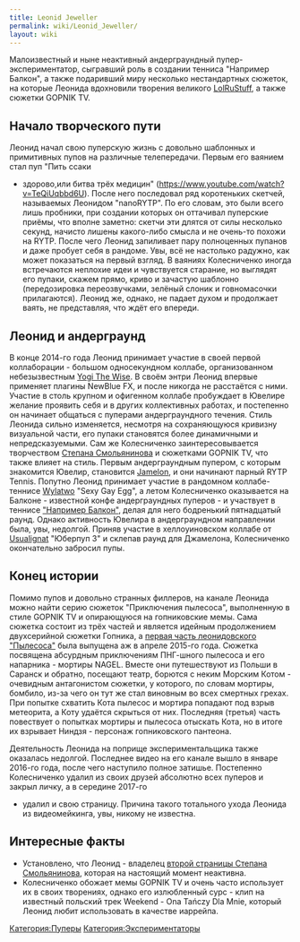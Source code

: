 ```yaml
---
title: Leonid Jeweller
permalink: wiki/Leonid_Jeweller/
layout: wiki
---
```


Малоизвестный и ныне неактивный андерграундный пупер-экспериментатор,
сыгравший роль в создании тенниса "Например Балкон", а также подаривший
миру несколько нестандартных сюжеток, на которые Леонида вдохновили
творения великого
[LolRuStuff](http://ru.ruspoop.wikia.com/wiki/LolRuStuff), а также
сюжетки GOPNIK TV.

## Начало творческого пути

Леонид начал свою пуперскую жизнь с довольно шаблонных и примитивных
пупов на различные телепередачи. Первым его ваянием стал пуп "Пить ссаки
- здорово,или битва трёх медицин"
(https://www.youtube.com/watch?v=TeQiUqbbd6U). После него последовал ряд
коротеньких скетчей, называемых Леонидом "nanoRYTP". По его словам, это
были всего лишь пробники, при создании которых он оттачивал пуперские
приёмы, что вполне заметно: скетчи эти длятся от силы несколько секунд,
начисто лишены какого-либо смысла и не очень-то похожи на RYTP. После
чего Леонид запиливает пару полноценных пупанов и даже пробует себя в
рандоме. Увы, всё не настолько радужно, как может показаться на первый
взгляд. В ваяниях Колесниченко иногда встречаются неплохие идеи и
чувствуется старание, но выглядят его пупаки, скажем прямо, криво и
зачастую шаблонно (передозировка переозвучками, зелёный слоник и
говномасочки прилагаются). Леонид же, однако, не падает духом и
продолжает ваять, не представляя, что ждёт его впереди.

## Леонид и андерграунд

В конце 2014-го года Леонид принимает участие в своей первой
коллаборации - большом односекундном коллабе, организованном
небезызвестным [Yogi The Wise](/wiki/Yogi_The_Wise "wikilink"). В своём энтри
Леонид впервые применяет плагины NewBlue FX, и после никогда не
расстаётся с ними. Участие в столь крупном и офигенном коллабе
пробуждает в Ювелире желание проявить себя и в других коллективных
работах, и постепенно он начинает общаться с пуперами андерграундного
течения. Стиль Леонида сильно изменяется, несмотря на сохраняющуюся
кривизну визуальной части, его пупаки становятся более динамичными и
непредсказуемыми. Сам же Колесниченко заинтересовывается творчеством
[Степана Смольянинова](http://ru.ruspoop.wikia.com/wiki/LolRuStuff) и
сюжетками GOPNIK TV, что также влияет на стиль. Первым андерграундным
пупером, с которым знакомится Ювелир, становится
[Jamelon](/wiki/Jamelon "wikilink"), и они начинают парный RYTP Tennis.
Попутно Леонид принимает участие в рандомном коллабе-теннисе
[Wylatwo](/wiki/Wylatwo "wikilink") "Sexy Gay Egg", а летом Колесниченко
оказывается на Балконе - известной конфе андерграундных пуперов - и
участвует в теннисе ["Например
Балкон"](http://ru.ruspoop.wikia.com/wiki/Например%2C_Балкон), делая для
него бодренький пятнадцатый раунд. Однако активность Ювелира в
андерграундном направлении была, увы, недолгой. Приняв участие в
хеллоуиновском коллабе от [Usualignat](/wiki/Usualignat "wikilink") "Юберпуп
3" и склепав раунд для Джамелона, Колесниченко окончательно забросил
пупы.

## Конец истории

Помимо пупов и довольно странных филлеров, на канале Леонида можно найти
серию сюжеток "Приключения пылесоса", выполненную в стиле GOPNIK TV и
опирающуюся на гопниковские мемы. Сама сюжетка состоит из трёх частей и
является идейным продолжением двухсерийной сюжетки Гопника, а [первая
часть леонидовского
"Пылесоса"](https://www.youtube.com/watch?v=jQuHvKN4lxI) была выпущена
аж в апреле 2015-го года. Сюжетка посвящена абсурдным приключениям
ПНГ-шного пылесоса и его напарника - мортиры NAGEL. Вместе они
путешествуют из Польши в Саранск и обратно, посещают театр, борются с
неким Морским Котом - очевидным антагонистом сюжетки, у которого, по
словам мортиры, бомбило, из-за чего он тут же стал виновным во всех
смертных грехах. При попытке схватить Кота пылесос и мортира попадают
под взрыв метеорита, а Коту удаётся скрыться от них. Последняя (третья)
часть повествует о попытках мортиры и пылесоса отыскать Кота, но в итоге
их взрывает Ниндзя - персонаж гопниковского пантеона.

Деятельность Леонида на поприще экспериментальщика также оказалась
недолгой. Последнее видео на его канале вышло в январе 2016-го года,
после чего наступило полное затишье. Постепенно Колесниченко удалил из
своих друзей абсолютно всех пуперов и закрыл личку, а в середине 2017-го
- удалил и свою страницу. Причина такого тотального ухода Леонида из
видеомейкинга, увы, никому не известна.

## Интересные факты

-   Установлено, что Леонид - владелец [второй страницы Степана
    Смольянинова](https://vk.com/id319284235), которая на настоящий
    момент неактивна.
-   Колесниченко обожает мемы GOPNIK TV и очень часто использует их в
    своих творениях, однако его излюбленный сурс - клип на известный
    польский трек Weekend - Ona Tańczy Dla Mnie, который Леонид любит
    использовать в качестве иаррейпа.

[Категория:Пуперы](Категория:Пуперы "wikilink")
[Категория:Экспериментаторы](Категория:Экспериментаторы "wikilink")
